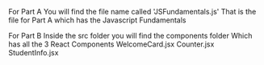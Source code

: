 For Part A
You will find the file name called 'JSFundamentals.js'
That is the file for Part A which has the Javascript Fundamentals

For Part B
Inside the src folder you will find the components folder
Which has all the 3 React Components
WelcomeCard.jsx
Counter.jsx
StudentInfo.jsx
